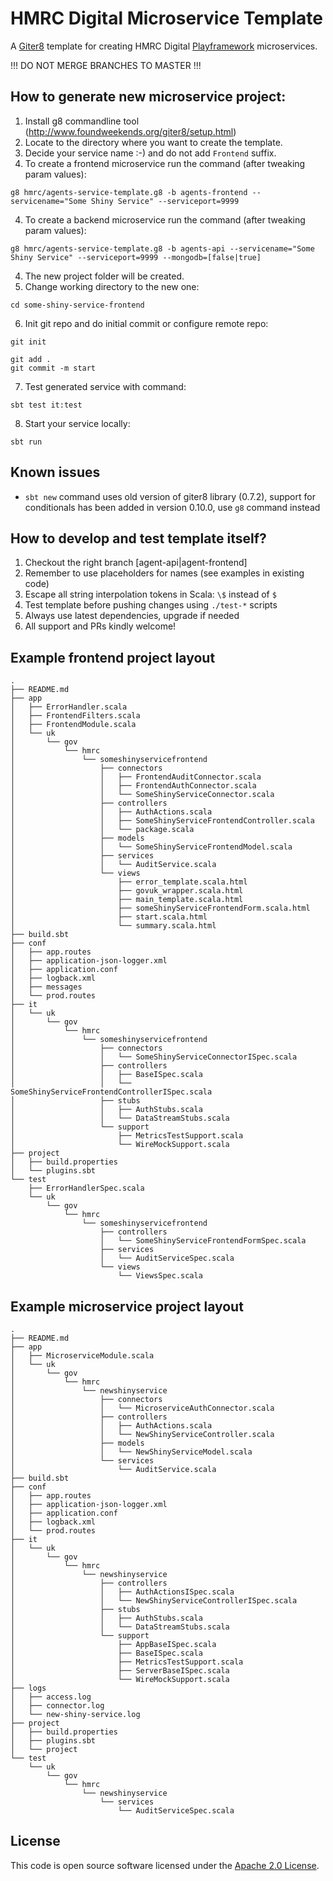 
# HMRC Digital Microservice Template

A [Giter8](http://www.foundweekends.org/giter8/) template for creating HMRC Digital [Playframework](https://playframework.com/) microservices.

!!! DO NOT MERGE BRANCHES TO MASTER !!!

## How to generate new microservice project:

1. Install g8 commandline tool (http://www.foundweekends.org/giter8/setup.html)
1. Locate to the directory where you want to create the template.
2. Decide your service name :-) and do not add `Frontend` suffix.
3. To create a frontend microservice run the command (after tweaking param values):

  ```
  g8 hmrc/agents-service-template.g8 -b agents-frontend --servicename="Some Shiny Service" --serviceport=9999
  ```
  
4. To create a backend microservice run the command (after tweaking param values):

  ```
  g8 hmrc/agents-service-template.g8 -b agents-api --servicename="Some Shiny Service" --serviceport=9999 --mongodb=[false|true]
  ```

4. The new project folder will be created.
5. Change working directory to the new one:

  `cd some-shiny-service-frontend`

6. Init git repo and do initial commit or configure remote repo:

  ```
  git init
  
  git add .
  git commit -m start
  ```

7. Test generated service with command:

  ```
  sbt test it:test
  ```
  
8. Start your service locally:

  ```
  sbt run
  ```
  
## Known issues

* `sbt new` command uses old version of giter8 library (0.7.2), support for conditionals has been added in version 0.10.0, use `g8` command instead
  
  
## How to develop and test template itself?

1. Checkout the right branch [agent-api|agent-frontend]
2. Remember to use placeholders for names (see examples in existing code)
3. Escape all string interpolation tokens in Scala: `\$` instead of `$` 
4. Test template before pushing changes using `./test-*` scripts
5. Always use latest dependencies, upgrade if needed
6. All support and PRs kindly welcome!
  
## Example frontend project layout

```
.
├── README.md
├── app
│   ├── ErrorHandler.scala
│   ├── FrontendFilters.scala
│   ├── FrontendModule.scala
│   └── uk
│       └── gov
│           └── hmrc
│               └── someshinyservicefrontend
│                   ├── connectors
│                   │   ├── FrontendAuditConnector.scala
│                   │   ├── FrontendAuthConnector.scala
│                   │   └── SomeShinyServiceConnector.scala
│                   ├── controllers
│                   │   ├── AuthActions.scala
│                   │   ├── SomeShinyServiceFrontendController.scala
│                   │   └── package.scala
│                   ├── models
│                   │   └── SomeShinyServiceFrontendModel.scala
│                   ├── services
│                   │   └── AuditService.scala
│                   └── views
│                       ├── error_template.scala.html
│                       ├── govuk_wrapper.scala.html
│                       ├── main_template.scala.html
│                       ├── someShinyServiceFrontendForm.scala.html
│                       ├── start.scala.html
│                       └── summary.scala.html
├── build.sbt
├── conf
│   ├── app.routes
│   ├── application-json-logger.xml
│   ├── application.conf
│   ├── logback.xml
│   ├── messages
│   └── prod.routes
├── it
│   └── uk
│       └── gov
│           └── hmrc
│               └── someshinyservicefrontend
│                   ├── connectors
│                   │   └── SomeShinyServiceConnectorISpec.scala
│                   ├── controllers
│                   │   ├── BaseISpec.scala
│                   │   └── SomeShinyServiceFrontendControllerISpec.scala
│                   ├── stubs
│                   │   ├── AuthStubs.scala
│                   │   └── DataStreamStubs.scala
│                   └── support
│                       ├── MetricsTestSupport.scala
│                       └── WireMockSupport.scala
├── project
│   ├── build.properties
│   └── plugins.sbt
└── test
    ├── ErrorHandlerSpec.scala
    └── uk
        └── gov
            └── hmrc
                └── someshinyservicefrontend
                    ├── controllers
                    │   └── SomeShinyServiceFrontendFormSpec.scala
                    ├── services
                    │   └── AuditServiceSpec.scala
                    └── views
                        └── ViewsSpec.scala
```

## Example microservice project layout

```
.
├── README.md
├── app
│   ├── MicroserviceModule.scala
│   └── uk
│       └── gov
│           └── hmrc
│               └── newshinyservice
│                   ├── connectors
│                   │   └── MicroserviceAuthConnector.scala
│                   ├── controllers
│                   │   ├── AuthActions.scala
│                   │   └── NewShinyServiceController.scala
│                   ├── models
│                   │   └── NewShinyServiceModel.scala
│                   └── services
│                       └── AuditService.scala
├── build.sbt
├── conf
│   ├── app.routes
│   ├── application-json-logger.xml
│   ├── application.conf
│   ├── logback.xml
│   └── prod.routes
├── it
│   └── uk
│       └── gov
│           └── hmrc
│               └── newshinyservice
│                   ├── controllers
│                   │   ├── AuthActionsISpec.scala
│                   │   └── NewShinyServiceControllerISpec.scala
│                   ├── stubs
│                   │   ├── AuthStubs.scala
│                   │   └── DataStreamStubs.scala
│                   └── support
│                       ├── AppBaseISpec.scala
│                       ├── BaseISpec.scala
│                       ├── MetricsTestSupport.scala
│                       ├── ServerBaseISpec.scala
│                       └── WireMockSupport.scala
├── logs
│   ├── access.log
│   ├── connector.log
│   └── new-shiny-service.log
├── project
│   ├── build.properties
│   ├── plugins.sbt
│   └── project
└── test
    └── uk
        └── gov
            └── hmrc
                └── newshinyservice
                    └── services
                        └── AuditServiceSpec.scala
```

## License

This code is open source software licensed under the [Apache 2.0 License]("http://www.apache.org/licenses/LICENSE-2.0.html").
